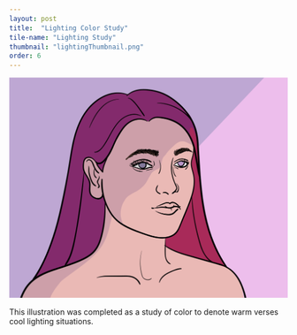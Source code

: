 ```yaml
---
layout: post
title:  "Lighting Color Study"
tile-name: "Lighting Study"
thumbnail: "lightingThumbnail.png"
order: 6
---
```


![Hero Image](/img/colorHair.png)

This illustration was completed as a study of color to denote warm verses cool lighting situations.
